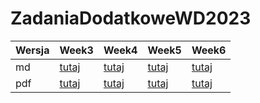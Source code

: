 # ZadaniaDodatkoweWD2023


| Wersja | Week3| Week4| Week5| Week6|
|---|---|---|---|---|
| md | [tutaj](https://github.com/pjastr/ZadaniaDodatkoweWD2023/blob/main/week3wd.md) | [tutaj](https://github.com/pjastr/ZadaniaDodatkoweWD2023/blob/main/week4wd.md) | [tutaj](https://github.com/pjastr/ZadaniaDodatkoweWD2023/blob/main/week5wd.md) | [tutaj](https://github.com/pjastr/ZadaniaDodatkoweWD2023/blob/main/week6wd.md) |
| pdf | [tutaj](https://github.com/pjastr/ZadaniaDodatkoweWD2023/blob/main/week3wd.pdf) | [tutaj](https://github.com/pjastr/ZadaniaDodatkoweWD2023/blob/main/week4wd.pdf) | [tutaj](https://github.com/pjastr/ZadaniaDodatkoweWD2023/blob/main/week5wd.pdf) | [tutaj](https://github.com/pjastr/ZadaniaDodatkoweWD2023/blob/main/week6wd.pdf) |

